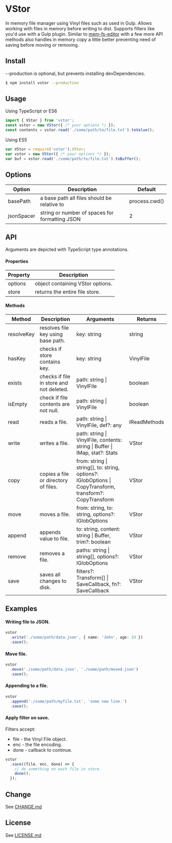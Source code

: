 # VStor

In memory file manager using Vinyl files such as used in Gulp. Allows working with files in memory before writing to dist. Supports filters like you'd use with a Gulp plugin. Similar to [mem-fs-editor](https://github.com/SBoudrias/mem-fs-editor) with a few more API methods also handles in memory copy a little better preventing need of saving before moving or removing.

## Install

--production is optional, but prevents installing devDependencies.

```sh
$ npm install vstor --production
```

## Usage

Using TypeScript or ES6

```ts
import { VStor } from 'vstor';
const vstor = new VStor({ /* your options */ });
const contents = vstor.read('./some/path/to/file.txt').toValue();
```

Using ES5

```js
var VStor = require('vstor').VStor;
var vstor = new VStor({ /* your options */ });
var buf = vstor.read('./some/path/to/file.txt').toBuffer();
```

## Options

<table>
  <thead>
    <tr><th>Option</th><th>Description</th><th>Default</th></tr>
  </thead>
  <tbody>
    <tr><td>basePath</td><td>a base path all files should be relative to</td><td>process.cwd()</td></tr>
    <tr><td>jsonSpacer</td><td>string or number of spaces for formatting JSON</td><td>2</td></tr>
  </tbody>
</table>

## API

Arguments are depicted with TypeScript type annotations.

#### Properties

<table>
  <thead>
    <tr><th>Property</th><th>Description</th></tr>
  </thead>
  <tbody>
    <tr><td>options</td><td>object containing VStor options.</td></tr>
    <tr><td>store</td><td>returns the entire file store.</td></tr>
  </tbody>
</table>

#### Methods

<table>
  <thead>
    <tr><th>Method</th><th>Description</th><th>Arguments</th><th>Returns</th></tr>
  </thead>
  <tbody>
    <tr><td>resolveKey</td><td>resolves file key using base path.</td><td>key: string</td><td>string</td></tr>
    <tr><td>hasKey</td><td>checks if store contains key.</td><td>key: string</td><td>VinylFile</td></tr>
    <tr><td>exists</td><td>checks if file in store and not deleted.</td><td>path: string | VinylFile</td><td>boolean</td></tr>
    <tr><td>isEmpty</td><td>check if file contents are not null.</td><td>path: string | VinylFile</td><td>boolean</td></tr>
    <tr><td>read</td><td>reads a file.</td><td>path: string | VinylFile, def?: any</td><td>IReadMethods</td></tr>
    <tr><td>write</td><td>writes a file.</td><td>path: string | VinylFile, contents: string | Buffer | IMap<any>, stat?: Stats</td><td>VStor</td></tr>
    <tr><td>copy</td><td>copies a file or directory of files.</td><td>from: string | string[], to: string, options?: IGlobOptions | CopyTransform, transform?: CopyTransform</td><td>VStor</td></tr>
    <tr><td>move</td><td>moves a file.</td><td>from: string, to: string, options?: IGlobOptions</td><td>VStor</td></tr>
    <tr><td>append</td><td>appends value to file.</td><td>to: string, content: string | Buffer, trim?: boolean</td><td>VStor</td></tr>
    <tr><td>remove</td><td>removes a file.</td><td>paths: string | string[], options?: IGlobOptions</td><td>VStor</td></tr>
    <tr><td>save</td><td>saves all changes to disk.</td><td>filters?: Transform[] | SaveCallback, fn?: SaveCallback</td><td>VStor</td></tr>
  </tbody>
</table>

## Examples

#### Writing file to JSON.

```ts
vstor
  .write('./some/path/data.json', { name: 'John', age: 33 })
  .save();
```

#### Move file.

```ts
vstor
  .move('./some/path/data.json', './some/path/moved.json')
  .save();
```

#### Appending to a file.

```ts
vstor
  .append('./some/path/myfile.txt', 'some new line.')
  .save();
```

#### Apply filter on save.

Filters accept:

+ file - the Vinyl File object.
+ enc - the file encoding.
+ done - callback to continue.

```ts
vstor
  .save((file, enc, done) => {
    // do something on each file in store.
    done();
  });
```

## Change

See [CHANGE.md](CHANGE.md)

## License

See [LICENSE.md](LICENSE.md)
